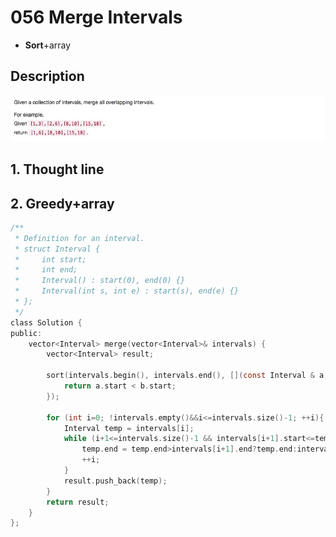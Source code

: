 # 056 Merge Intervals
- **Sort**+array

## Description
![IMAGE](resources/A548C4D06573F88A59B6F6B07738216C.jpg)

## 1. Thought line



## 2. **Greedy**+array

```c
/**
 * Definition for an interval.
 * struct Interval {
 *     int start;
 *     int end;
 *     Interval() : start(0), end(0) {}
 *     Interval(int s, int e) : start(s), end(e) {}
 * };
 */
class Solution {
public:
    vector<Interval> merge(vector<Interval>& intervals) {
        vector<Interval> result;
        
        sort(intervals.begin(), intervals.end(), [](const Interval & a, const Interval & b){ 
            return a.start < b.start; 
        });
        
        for (int i=0; !intervals.empty()&&i<=intervals.size()-1; ++i){
            Interval temp = intervals[i];
            while (i+1<=intervals.size()-1 && intervals[i+1].start<=temp.end){
                temp.end = temp.end>intervals[i+1].end?temp.end:intervals[i+1].end;
                ++i;
            }
            result.push_back(temp);
        }
        return result;
    }
};
```


